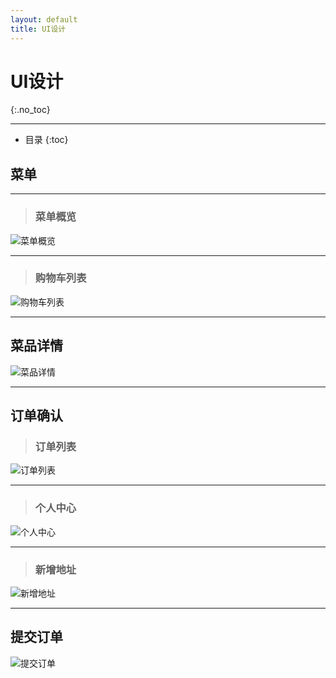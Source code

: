 ```yaml
---
layout: default
title: UI设计
---
```


# UI设计
{:.no_toc}
* * *
* 目录
{:toc}

## 菜单
* * *
> ### 菜单概览

![菜单概览](pictures/Menu_overview.png)
- - -
> ### 购物车列表

![购物车列表](pictures/cart_list.png)
- - -

## 菜品详情

![菜品详情](pictures/Dishes_Details.png)
- - -
## 订单确认

> ### 订单列表

![订单列表](pictures/Order_list.png)
_ _ _
> ### 个人中心

![个人中心](pictures/Personal_Center.png)
_ _ _
> ### 新增地址

![新增地址](pictures/Select_address.png)
_ _ _

## 提交订单
![提交订单](pictures/place_order.png)
